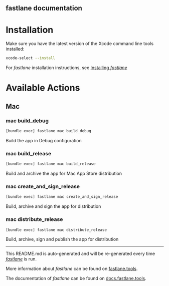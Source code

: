 fastlane documentation
----

# Installation

Make sure you have the latest version of the Xcode command line tools installed:

```sh
xcode-select --install
```

For _fastlane_ installation instructions, see [Installing _fastlane_](https://docs.fastlane.tools/#installing-fastlane)

# Available Actions

## Mac

### mac build_debug

```sh
[bundle exec] fastlane mac build_debug
```

Build the app in Debug configuration

### mac build_release

```sh
[bundle exec] fastlane mac build_release
```

Build and archive the app for Mac App Store distribution

### mac create_and_sign_release

```sh
[bundle exec] fastlane mac create_and_sign_release
```

Build, archive and sign the app for distribution

### mac distribute_release

```sh
[bundle exec] fastlane mac distribute_release
```

Build, archive, sign and publish the app for distribution

----

This README.md is auto-generated and will be re-generated every time [_fastlane_](https://fastlane.tools) is run.

More information about _fastlane_ can be found on [fastlane.tools](https://fastlane.tools).

The documentation of _fastlane_ can be found on [docs.fastlane.tools](https://docs.fastlane.tools).
